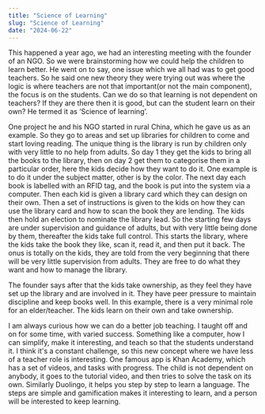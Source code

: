 ```yaml
---
title: "Science of Learning"
slug: "Science of Learning"
date: "2024-06-22"
---
```


This happened a year ago, we had an interesting meeting with the founder of an NGO. So we were brainstorming how we could help the children to learn better. He went on to say, one issue which we all had was to get good teachers. So he said one new theory they were trying out was where the logic is where teachers are not that important(or not the main component), the focus is on the students. Can we do so that learning is not dependent on teachers? If they are there then it is good, but can the student learn on their own? He termed it as ‘Science of learning’.

One project he and his NGO started in rural China, which he gave us as an example. So they go to areas and set up libraries for children to come and start loving reading. The unique thing is the library is run by children only with very little to no help from adults. So day 1 they get the kids to bring all the books to the library, then on day 2 get them to categorise them in a particular order, here the kids decide how they want to do it. One example is to do it under the subject matter, other is by the color. The next day each book is labelled with an RFID tag, and the book is put into the system via a computer. Then each kid is given a library card which they can design on their own. Then a set of instructions is given to the kids on how they can use the library card and how to scan the book they are lending. The kids then hold an election to nominate the library lead. So the starting few days are under supervision and guidance of adults, but with very little being done by them, thereafter the kids take full control. This starts the library,  where the kids take the book they like, scan it, read it, and then put it back. The onus is totally on the kids, they are told from the very beginning that there will be very little supervision from adults. They are free to do what they want and how to manage the library. 

The founder says after that the kids take ownership, as they feel they have set up the library and are involved in it. They have peer pressure to maintain discipline and keep books well. In this example, there is a very minimal role for an elder/teacher. The kids learn on their own and take ownership.
 
I am always curious how we can do a better job teaching. I taught off and on for some time, with varied success. Something like a computer, how I can simplify, make it interesting, and teach so that the students understand it. I think it's a constant challenge, so this new concept where we have less of a teacher role is interesting. One famous app is Khan Academy, which has a set of videos, and tasks with progress. The child is not dependent on anybody, it goes to the tutorial video, and then tries to solve the task on its own. Similarly Duolingo, it helps you step by step to learn a language. The steps are simple and gamification makes it interesting to learn, and a person will be interested to keep learning.
